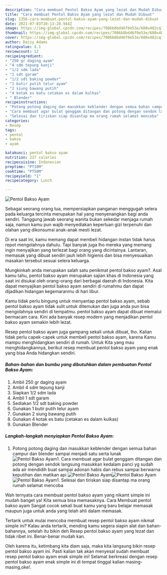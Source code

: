 ```yaml
---
description: "Cara membuat Pentol Bakso Ayam yang lezat dan Mudah Dibuat"
title: "Cara membuat Pentol Bakso Ayam yang lezat dan Mudah Dibuat"
slug: 1356-cara-membuat-pentol-bakso-ayam-yang-lezat-dan-mudah-dibuat
date: 2021-07-03T10:13:28.944Z
image: https://img-global.cpcdn.com/recipes/7086b8bd46f0e53e/680x482cq70/pentol-bakso-ayam-foto-resep-utama.jpg
thumbnail: https://img-global.cpcdn.com/recipes/7086b8bd46f0e53e/680x482cq70/pentol-bakso-ayam-foto-resep-utama.jpg
cover: https://img-global.cpcdn.com/recipes/7086b8bd46f0e53e/680x482cq70/pentol-bakso-ayam-foto-resep-utama.jpg
author: Daisy Adams
ratingvalue: 4.1
reviewcount: 12
recipeingredient:
- "250 gr daging ayam"
- "4 sdm tepung kanji"
- "1/2 sdm lada"
- "1 sdt garam"
- "1/2 sdt baking powder"
- "1 butir putih telur ayam"
- "2 siung bawang putih"
- "4 kotak es batu cetakan es dalam kulkas"
- " Blender"
recipeinstructions:
- "Potong potong daging dan masukkan keblender dengan semua bahan campur dan blender sampai menjadi satu serta lunak"
- "Cara membuat agar bulat genggam ditangan dan potong dengan sendok langsung masukkan kedalam panci yg sudah ada air mendidih buat sampai adonan habis dan rebus sampai berwarna keputihan dan matikan api"
- "Selesai dan tiriskan siap disantap ma orang rumah selamat mencoba"
categories:
- Resep
tags:
- pentol
- bakso
- ayam

katakunci: pentol bakso ayam 
nutrition: 227 calories
recipecuisine: Indonesian
preptime: "PT10M"
cooktime: "PT50M"
recipeyield: "1"
recipecategory: Lunch

---
```



![Pentol Bakso Ayam](https://img-global.cpcdn.com/recipes/7086b8bd46f0e53e/680x482cq70/pentol-bakso-ayam-foto-resep-utama.jpg)

Sebagai seorang orang tua, mempersiapkan panganan menggugah selera pada keluarga tercinta merupakan hal yang menyenangkan bagi anda sendiri. Tanggung jawab seorang  wanita bukan sekedar menjaga rumah saja, namun kamu pun wajib menyediakan keperluan gizi terpenuhi dan olahan yang dikonsumsi anak-anak mesti lezat.

Di era  saat ini, kamu memang dapat membeli hidangan instan tidak harus repot mengolahnya dahulu. Tapi banyak juga lho mereka yang memang ingin menyajikan yang terlezat bagi orang yang dicintainya. Lantaran, memasak yang dibuat sendiri jauh lebih higienis dan bisa menyesuaikan masakan tersebut sesuai selera keluarga. 



Mungkinkah anda merupakan salah satu penikmat pentol bakso ayam?. Asal kamu tahu, pentol bakso ayam merupakan sajian khas di Indonesia yang saat ini disukai oleh orang-orang dari berbagai daerah di Indonesia. Kita dapat menyajikan pentol bakso ayam sendiri di rumahmu dan dapat dijadikan hidangan kegemaranmu di hari libur.

Kamu tidak perlu bingung untuk menyantap pentol bakso ayam, sebab pentol bakso ayam tidak sulit untuk ditemukan dan juga anda pun bisa mengolahnya sendiri di tempatmu. pentol bakso ayam dapat dibuat memalui bermacam cara. Kini ada banyak resep modern yang menjadikan pentol bakso ayam semakin lebih lezat.

Resep pentol bakso ayam juga gampang sekali untuk dibuat, lho. Kalian tidak perlu capek-capek untuk membeli pentol bakso ayam, karena Kamu mampu menghidangkan sendiri di rumah. Untuk Kita yang mau menghidangkannya, berikut resep membuat pentol bakso ayam yang enak yang bisa Anda hidangkan sendiri.

<!--inarticleads1-->

##### Bahan-bahan dan bumbu yang dibutuhkan dalam pembuatan Pentol Bakso Ayam:

1. Ambil 250 gr daging ayam
1. Ambil 4 sdm tepung kanji
1. Siapkan 1/2 sdm lada
1. Ambil 1 sdt garam
1. Sediakan 1/2 sdt baking powder
1. Gunakan 1 butir putih telur ayam
1. Gunakan 2 siung bawang putih
1. Gunakan 4 kotak es batu (cetakan es dalam kulkas)
1. Gunakan  Blender




<!--inarticleads2-->

##### Langkah-langkah menyiapkan Pentol Bakso Ayam:

1. Potong potong daging dan masukkan keblender dengan semua bahan campur dan blender sampai menjadi satu serta lunak
<img src="https://img-global.cpcdn.com/steps/c8fc3ce0b5ebf53b/160x128cq70/pentol-bakso-ayam-langkah-memasak-1-foto.jpg" alt="Pentol Bakso Ayam">1. Cara membuat agar bulat genggam ditangan dan potong dengan sendok langsung masukkan kedalam panci yg sudah ada air mendidih buat sampai adonan habis dan rebus sampai berwarna keputihan dan matikan api
<img src="https://img-global.cpcdn.com/steps/395dea733e808930/160x128cq70/pentol-bakso-ayam-langkah-memasak-2-foto.jpg" alt="Pentol Bakso Ayam"><img src="https://img-global.cpcdn.com/steps/c95bc2c2eb089e27/160x128cq70/pentol-bakso-ayam-langkah-memasak-2-foto.jpg" alt="Pentol Bakso Ayam"><img src="https://img-global.cpcdn.com/steps/de100a65d5df6a7f/160x128cq70/pentol-bakso-ayam-langkah-memasak-2-foto.jpg" alt="Pentol Bakso Ayam">1. Selesai dan tiriskan siap disantap ma orang rumah selamat mencoba




Wah ternyata cara membuat pentol bakso ayam yang nikamt simple ini mudah banget ya! Kita semua bisa memasaknya. Cara Membuat pentol bakso ayam Sangat cocok sekali buat kamu yang baru belajar memasak maupun juga untuk anda yang telah ahli dalam memasak.

Tertarik untuk mulai mencoba membuat resep pentol bakso ayam nikmat simple ini? Kalau anda tertarik, mending kamu segera siapin alat dan bahan-bahannya, setelah itu bikin deh Resep pentol bakso ayam yang lezat dan tidak ribet ini. Benar-benar mudah kan. 

Oleh karena itu, ketimbang kita diam saja, maka kita langsung bikin resep pentol bakso ayam ini. Pasti kalian tak akan menyesal sudah membuat resep pentol bakso ayam enak simple ini! Selamat berkreasi dengan resep pentol bakso ayam enak simple ini di tempat tinggal kalian masing-masing,oke!.

